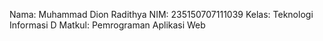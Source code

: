 Nama: Muhammad Dion Radithya
NIM: 235150707111039
Kelas: Teknologi Informasi D
Matkul: Pemrograman Aplikasi Web
